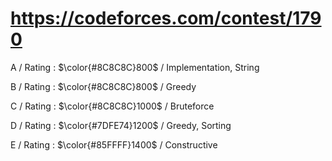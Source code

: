 # https://codeforces.com/contest/1790

A / Rating : $\color{#8C8C8C}800$ / Implementation, String

B / Rating : $\color{#8C8C8C}800$ / Greedy

C / Rating : $\color{#8C8C8C}1000$ / Bruteforce

D / Rating : $\color{#7DFE74}1200$ / Greedy, Sorting

E / Rating : $\color{#85FFFF}1400$ / Constructive
